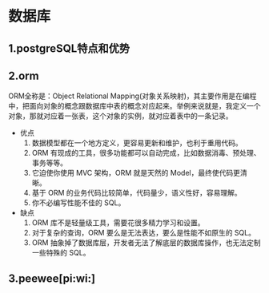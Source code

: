 # 数据库

## 1.postgreSQL特点和优势

## 2.orm

ORM全称是：Object Relational Mapping(对象关系映射)，其主要作用是在编程中，把面向对象的概念跟数据库中表的概念对应起来。举例来说就是，我定义一个对象，那就对应着一张表，这个对象的实例，就对应着表中的一条记录。

- 优点
    1. 数据模型都在一个地方定义，更容易更新和维护，也利于重用代码。
    2. ORM 有现成的工具，很多功能都可以自动完成，比如数据消毒、预处理、事务等等。
    3. 它迫使你使用 MVC 架构，ORM 就是天然的 Model，最终使代码更清晰。
    4. 基于 ORM 的业务代码比较简单，代码量少，语义性好，容易理解。
    5. 你不必编写性能不佳的 SQL。
- 缺点
    1. ORM 库不是轻量级工具，需要花很多精力学习和设置。
    2. 对于复杂的查询，ORM 要么是无法表达，要么是性能不如原生的 SQL。
    3. ORM 抽象掉了数据库层，开发者无法了解底层的数据库操作，也无法定制一些特殊的 SQL。

## 3.peewee[pi:wi:]
